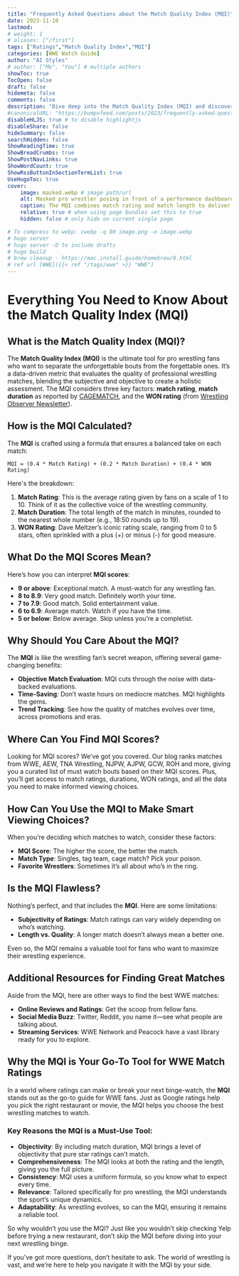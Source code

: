 ```yaml
---
title: "Frequently Asked Questions about the Match Quality Index (MQI)"
date: 2023-11-10
lastmod:
# weight: 1
# aliases: ["/first"]
tags: ["Ratings","Match Quality Index","MQI"]
categories: [WWE Watch Guide]
author: "AI Styles"
# author: ["Me", "You"] # multiple authors
showToc: true
TocOpen: false
draft: false
hidemeta: false
comments: false
description: "Dive deep into the Match Quality Index (MQI) and discover how it can enhance your pro wrestling viewing experience by helping you decide which WWE, AEW, TNA Wrestling, NJPW, AJPW, GCW and ROH matches are must-watch and which ones to skip."
#canonicalURL: "https://bumpxfeed.com/posts/2023/frequently-asked-questions-about-the-match-quality-index-mqi"
disableHLJS: true # to disable highlightjs
disableShare: false
hideSummary: false
searchHidden: false
ShowReadingTime: true
ShowBreadCrumbs: true
ShowPostNavLinks: true
ShowWordCount: true
ShowRssButtonInSectionTermList: true
UseHugoToc: true
cover:
    image: masked.webp # image path/url
    alt: Masked pro wrestler posing in front of a performance dashboard # alt text
    caption: The MQI combines match rating and match length to deliver a comprehensive view of each bout's quality. # display caption under cover
    relative: true # when using page bundles set this to true
    hidden: false # only hide on current single page

# To compress to webp: cwebp -q 80 image.png -o image.webp
# hugo server
# hugo server -D to include drafts
# hugo build
# brew cleanup - https://mac.install.guide/homebrew/8.html
# ref url [WWE]({{< ref "/tags/wwe" >}} "WWE")
---
```


# Everything You Need to Know About the Match Quality Index (MQI)

## What is the Match Quality Index (MQI)?

The **Match Quality Index (MQI)** is the ultimate tool for pro wrestling fans who want to separate the unforgettable bouts from the forgettable ones. It’s a data-driven metric that evaluates the quality of professional wrestling matches, blending the subjective and objective to create a holistic assessment. The MQI considers three key factors: **match rating**, **match duration** as reported by [CAGEMATCH](https://www.cagematch.net/?ref=bumpxfeed.com), and the **WON rating** (from [Wrestling Observer Newsletter](https://www.f4wonline.com/?ref=bumpxfeed.com)).

## How is the MQI Calculated?

The **MQI** is crafted using a formula that ensures a balanced take on each match:
```
MQI = (0.4 * Match Rating) + (0.2 * Match Duration) + (0.4 * WON Rating)
```
Here's the breakdown:

1. **Match Rating**: This is the average rating given by fans on a scale of 1 to 10. Think of it as the collective voice of the wrestling community.
2. **Match Duration**: The total length of the match in minutes, rounded to the nearest whole number (e.g., 18:50 rounds up to 19).
3. **WON Rating**: Dave Meltzer’s iconic rating scale, ranging from 0 to 5 stars, often sprinkled with a plus (+) or minus (-) for good measure.

## What Do the MQI Scores Mean?

Here’s how you can interpret **MQI scores**:

* **9 or above**: Exceptional match. A must-watch for any wrestling fan.
* **8 to 8.9**: Very good match. Definitely worth your time.
* **7 to 7.9**: Good match. Solid entertainment value.
* **6 to 6.9**: Average match. Watch if you have the time.
* **5 or below**: Below average. Skip unless you’re a completist.

## Why Should You Care About the MQI?

The **MQI** is like the wrestling fan’s secret weapon, offering several game-changing benefits:

* **Objective Match Evaluation**: MQI cuts through the noise with data-backed evaluations.
* **Time-Saving**: Don’t waste hours on mediocre matches. MQI highlights the gems.
* **Trend Tracking**: See how the quality of matches evolves over time, across promotions and eras.

## Where Can You Find MQI Scores?

Looking for MQI scores? We’ve got you covered. Our blog ranks matches from WWE, AEW, TNA Wrestling, NJPW, AJPW, GCW, ROH and more, giving you a curated list of must watch bouts based on their MQI scores. Plus, you’ll get access to match ratings, durations, WON ratings, and all the data you need to make informed viewing choices.

## How Can You Use the MQI to Make Smart Viewing Choices?

When you’re deciding which matches to watch, consider these factors:

* **MQI Score**: The higher the score, the better the match.
* **Match Type**: Singles, tag team, cage match? Pick your poison.
* **Favorite Wrestlers**: Sometimes it’s all about who’s in the ring.

## Is the MQI Flawless?

Nothing’s perfect, and that includes the **MQI**. Here are some limitations:

* **Subjectivity of Ratings**: Match ratings can vary widely depending on who’s watching.
* **Length vs. Quality**: A longer match doesn’t always mean a better one.

Even so, the MQI remains a valuable tool for fans who want to maximize their wrestling experience.

## Additional Resources for Finding Great Matches

Aside from the MQI, here are other ways to find the best WWE matches:

* **Online Reviews and Ratings**: Get the scoop from fellow fans.
* **Social Media Buzz**: Twitter, Reddit, you name it—see what people are talking about.
* **Streaming Services**: WWE Network and Peacock have a vast library ready for you to explore.

## Why the MQI is Your Go-To Tool for WWE Match Ratings

In a world where ratings can make or break your next binge-watch, the **MQI** stands out as the go-to guide for WWE fans. Just as Google ratings help you pick the right restaurant or movie, the MQI helps you choose the best wrestling matches to watch.

### Key Reasons the MQI is a Must-Use Tool:

* **Objectivity**: By including match duration, MQI brings a level of objectivity that pure star ratings can’t match.
* **Comprehensiveness**: The MQI looks at both the rating and the length, giving you the full picture.
* **Consistency**: MQI uses a uniform formula, so you know what to expect every time.
* **Relevance**: Tailored specifically for pro wrestling, the MQI understands the sport’s unique dynamics.
* **Adaptability**: As wrestling evolves, so can the MQI, ensuring it remains a reliable tool.

So why wouldn’t you use the MQI? Just like you wouldn’t skip checking Yelp before trying a new restaurant, don’t skip the MQI before diving into your next wrestling binge.

If you’ve got more questions, don’t hesitate to ask. The world of wrestling is vast, and we’re here to help you navigate it with the MQI by your side.